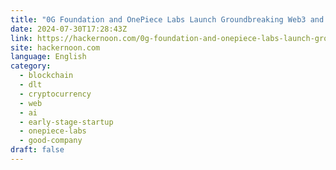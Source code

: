 ```yaml
---
title: "0G Foundation and OnePiece Labs Launch Groundbreaking Web3 and AI Incubator"
date: 2024-07-30T17:28:43Z
link: https://hackernoon.com/0g-foundation-and-onepiece-labs-launch-groundbreaking-web3-and-ai-incubator?source=rss&utm_medium=RSS&utm_source=news.12bit.vn
site: hackernoon.com
language: English
category:
  - blockchain
  - dlt
  - cryptocurrency
  - web
  - ai
  - early-stage-startup
  - onepiece-labs
  - good-company
draft: false
---
```

